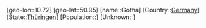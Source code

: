 ﻿---
location: [50.95,10.72]
type: City
tags:
- geo/City


SpocWebEntityId: 30519
isDeleted: false
confidential: public

---
[geo-lon::10.72]
[geo-lat::50.95]
[name::Gotha]
[Country::[Germany](geo/Continent/Europe/Germany.md)]
[State::[Thüringen](geo/Continent/Europe/Germany/Th%C3%BCringen.md)]
[Population::]
[Unknown::]


